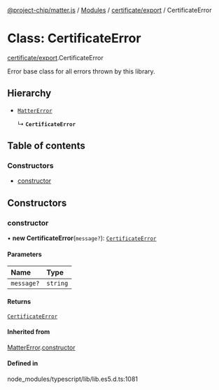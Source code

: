 [@project-chip/matter.js](../README.md) / [Modules](../modules.md) / [certificate/export](../modules/certificate_export.md) / CertificateError

# Class: CertificateError

[certificate/export](../modules/certificate_export.md).CertificateError

Error base class for all errors thrown by this library.

## Hierarchy

- [`MatterError`](common_export.MatterError.md)

  ↳ **`CertificateError`**

## Table of contents

### Constructors

- [constructor](certificate_export.CertificateError.md#constructor)

## Constructors

### constructor

• **new CertificateError**(`message?`): [`CertificateError`](certificate_export.CertificateError.md)

#### Parameters

| Name | Type |
| :------ | :------ |
| `message?` | `string` |

#### Returns

[`CertificateError`](certificate_export.CertificateError.md)

#### Inherited from

[MatterError](common_export.MatterError.md).[constructor](common_export.MatterError.md#constructor)

#### Defined in

node_modules/typescript/lib/lib.es5.d.ts:1081
